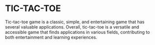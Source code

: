 # TIC-TAC-TOE
Tic-tac-toe game is a classic, simple, and entertaining game that has several valuable applications. Overall, tic-tac-toe is a versatile and accessible game that finds applications in various fields, contributing to both entertainment and learning experiences.
